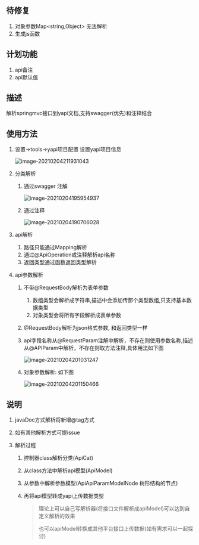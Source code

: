## 待修复
   1. 对象参数Map<string,Object> 无法解析
   2. 生成js函数

## 计划功能
   1. api备注
   2. api默认值

## 描述

解析springmvc接口到yapi文档,支持swagger(优先)和注释结合

## 使用方法

1. 设置->tools->yapi项目配置 设置yapi项目信息 

   ![image-20210204211931043](https://i.loli.net/2021/02/04/OdEiBJ5C2pYaN8w.png)

2. 分类解析

   1. 通过swagger 注解

      ![image-20210204195954937](https://i.loli.net/2021/02/04/RTJ2c6nSKgaPv5e.png)

   2. 通过注释

      ![image-20210204190706028](https://i.loli.net/2021/02/04/way3xMbrdmSjEIK.png)

3. api解析

   1. 路径只能通过Mapping解析
   2. 通过@ApiOperation或注释解析api名称
   3. 返回类型通过函数返回类型解析

4. api参数解析

   1. 不带@RequestBody解析为表单参数

      1. 数组类型会解析成字符串,描述中会添加传那个类型数组,只支持基本数据类型
      2. 对象类型会将所有字段解析成表单参数

   2. @RequestBody解析为json格式参数, 和返回类型一样

   3. api字段名称从@RequestParam注解中解析，不存在则使用参数名称,描述从@APIParam中解析，不存在则取方法注释,具体用法如下图

      ![image-20210204201031247](https://i.loli.net/2021/02/04/3KuXitsGBD9TSyg.png)

   4. 对象参数解析: 如下图

      ![image-20210204201150466](https://i.loli.net/2021/02/04/KN8OsuUnXYJCpEg.png)

## 说明

1. javaDoc方式解析将新增@tag方式

2. 如有其他解析方式可提issue

3. 解析过程

   1. 控制器class解析分类(ApiCat)

   2. 从class方法中解析api模型(ApiModel)

   3. 从参数中解析参数模型(ApiApiParamModelNode 树形结构的节点)

   4. 再将api模型转成yapi上传数据类型

      > 理论上可以自己写解析器(将接口文件解析成apiModel)可以达到自定义解析的效果
      >
      > 也可以apiModel转换成其他平台接口上传数据(如有需求可以一起探讨)





